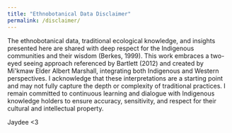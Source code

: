 ```yaml
---
title: "Ethnobotanical Data Disclaimer"
permalink: /disclaimer/
---
```


The ethnobotanical data, traditional ecological knowledge, and insights presented here are shared with deep respect for the Indigenous communities and their wisdom (Berkes, 1999). This work embraces a two-eyed seeing approach referenced by Bartlett (2012) and created by Mi'kmaw Elder Albert Marshall, integrating both Indigenous and Western perspectives. I acknowledge that these interpretations are a starting point and may not fully capture the depth or complexity of traditional practices. I remain committed to continuous learning and dialogue with Indigenous knowledge holders to ensure accuracy, sensitivity, and respect for their cultural and intellectual property.

Jaydee <3
